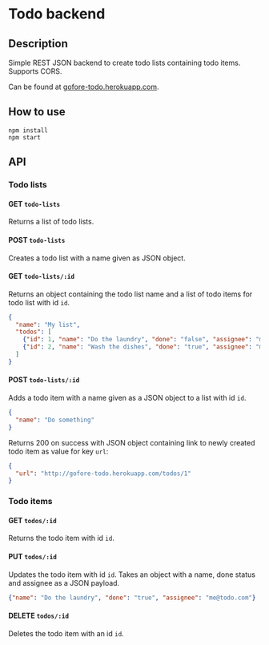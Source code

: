 # Todo backend

## Description
Simple REST JSON backend to create todo lists containing todo items. Supports CORS.

Can be found at [gofore-todo.herokuapp.com](http://gofore-todo.herokuapp.com/).

## How to use
```shell
npm install
npm start
```

## API

### Todo lists
#### GET `todo-lists`
Returns a list of todo lists.

#### POST `todo-lists`
Creates a todo list with a name given as JSON object.

#### GET `todo-lists/:id`
Returns an object containing the todo list name and a list of todo items for todo list with id `id`.

```json
{
  "name": "My list",
  "todos": [
    {"id": 1, "name": "Do the laundry", "done": "false", "assignee": "me@todo.com"},
    {"id": 2, "name": "Wash the dishes", "done": "true", "assignee": "me@todo.com"}
  ]
}
```

#### POST `todo-lists/:id`
Adds a todo item with a name given as a JSON object to a list with id `id`.
```json
{
  "name": "Do something"
}
```
Returns 200 on success with JSON object containing link to newly created todo item as value for key `url`:

```json
{
  "url": "http://gofore-todo.herokuapp.com/todos/1"
}
```

### Todo items
#### GET `todos/:id`
Returns the todo item with id `id`.

#### PUT `todos/:id`
Updates the todo item with id `id`. Takes an object with a name, done status and assignee as a JSON payload.

```json
{"name": "Do the laundry", "done": "true", "assignee": "me@todo.com"}
```

#### DELETE `todos/:id`
Deletes the todo item with an id `id`.
